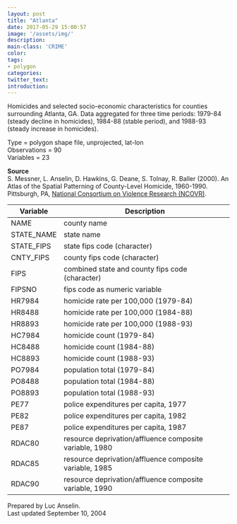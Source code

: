 ```yaml
---
layout: post
title: "Atlanta"
date: 2017-05-29 15:00:57
image: '/assets/img/'
description:
main-class: 'CRIME'
color:
tags:
- polygon
categories:
twitter_text:
introduction:
---
```

<script>
var map = L.map('map').setView([33.749, -84.38], 10);

	L.tileLayer('https://api.tiles.mapbox.com/v4/{id}/{z}/{x}/{y}.png?access_token=pk.eyJ1IjoibWFwYm94IiwiYSI6ImNpejY4NXVycTA2emYycXBndHRqcmZ3N3gifQ.rJcFIG214AriISLbB6B5aw', {
		maxZoom: 18,
		attribution: 'Map data &copy; <a href="http://openstreetmap.org">OpenStreetMap</a> contributors, ' +
			'<a href="http://creativecommons.org/licenses/by-sa/2.0/">CC-BY-SA</a>, ' +
			'Imagery © <a href="http://mapbox.com">Mapbox</a>',
		id: 'mapbox.light'
	}).addTo(map);
</script>

Homicides and selected socio-economic characteristics for counties surrounding Atlanta, GA. Data aggregated for three time periods: 1979-84 (steady decline in homicides), 1984-88 (stable period), and 1988-93 (steady increase in homicides).  

Type = polygon shape file, unprojected, lat-lon  
Observations = 90  
Variables = 23  

**Source**  
S. Messner, L. Anselin, D. Hawkins, G. Deane, S. Tolnay, R. Baller (2000). An Atlas of the Spatial Patterning of County-Level Homicide, 1960-1990. Pittsburgh, PA, [National Consortium on Violence Research (NCOVR)](https://www.nttac.org/index.cfm?event=projectDetails&id=339).

Variable | Description
---|---
NAME | county name
STATE_NAME | state name
STATE_FIPS | state fips code (character)
CNTY_FIPS | county fips code (character)
FIPS | combined state and county fips code (character)
FIPSNO | fips code as numeric variable
HR7984 | homicide rate per 100,000 (1979-84)
HR8488 | homicide rate per 100,000 (1984-88)
HR8893 | homicide rate per 100,000 (1988-93)
HC7984 | homicide count (1979-84)
HC8488 | homicide count (1984-88)
HC8893 | homicide count (1988-93)
PO7984 | population total (1979-84)
PO8488 | population total (1984-88)
PO8893 | population total (1988-93)
PE77 | police expenditures per capita, 1977
PE82 | police expenditures per capita, 1982
PE87 | police expenditures per capita, 1987
RDAC80 | resource deprivation/affluence composite variable, 1980
RDAC85 | resource deprivation/affluence composite variable, 1985
RDAC90 | resource deprivation/affluence composite variable, 1990  

Prepared by Luc Anselin.  
Last updated September 10, 2004
